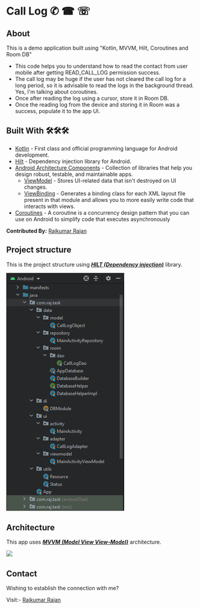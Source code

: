 # Call Log ✆ ☎ ☏

## About
This is a demo application built using "Kotlin, MVVM, Hilt, Coroutines and Room DB"

- This code helps you to understand how to read the contact from user mobile after getting READ_CALL_LOG permission success.
- The call log may be huge if the user has not cleared the call log for a long period, so it is advisable to read the logs in the background thread. Yes, I'm talking about coroutines.
- Once after reading the log using a cursor, store it in Room DB. 
- Once the reading log from the device and storing it in Room was a success, populate it to the app UI.  

## Built With 🛠🛠🛠
- [Kotlin](https://kotlinlang.org/) - First class and official programming language for Android development.
- [Hilt](https://developer.android.com/training/dependency-injection/hilt-jetpack) - Dependency injection library for Android.
- [Android Architecture Components](https://developer.android.com/topic/libraries/architecture) - Collection of libraries that help you design robust, testable, and maintainable apps.
  - [ViewModel](https://developer.android.com/topic/libraries/architecture/viewmodel) - Stores UI-related data that isn't destroyed on UI changes. 
  - [ViewBinding](https://developer.android.com/topic/libraries/view-binding) - Generates a binding class for each XML layout file present in that module and allows you to more easily write code that interacts with views.
- [Coroutines](https://developer.android.com/kotlin/coroutines) - A coroutine is a concurrency design pattern that you can use on Android to simplify code that executes asynchronously

**Contributed By:** [Rajkumar Rajan](https://github.com/RajKumar23)

## Project structure
This is the project structure using [***HILT (Dependency injection)***](https://developer.android.com/training/dependency-injection/hilt-jetpack) library.

![](https://github.com/RajKumar23/Call-Log/blob/master/app/Project%20structure.PNG)

## Architecture
This app uses [***MVVM (Model View View-Model)***](https://developer.android.com/jetpack/docs/guide#recommended-app-arch) architecture.

![](https://developer.android.com/topic/libraries/architecture/images/final-architecture.png)

## Contact
Wishing to establish the connection with me?

Visit:- [Rajkumar Rajan](https://www.linkedin.com/in/rajkumar-rajan-94463a85/)


